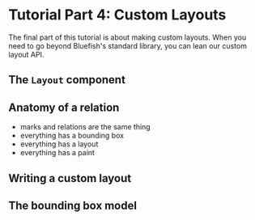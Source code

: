 # Tutorial Part 4: Custom Layouts

The final part of this tutorial is about making custom layouts. When you need to go beyond
Bluefish's standard library, you can lean our custom layout API.

## The `Layout` component

## Anatomy of a relation

- marks and relations are the same thing
- everything has a bounding box
- everything has a layout
- everything has a paint

## Writing a custom layout

## The bounding box model